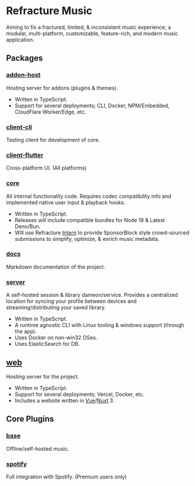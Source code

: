 # Refracture Music
Aiming to fix a fractured, limited, & inconsistent music experience; a modular, multi-platform, customizable, feature-rich, and modern music application.
## Packages


### [addon-host](https://github.com/RefractureMedia/refracture-music/tree/main/packages/addon-host)
Hosting server for addons (plugins & themes).
- Written in TypeScript.
- Support for several deployments; CLI, Docker, NPM/Embedded, CloudFlare Worker/Edge, etc.

### [client-cli](https://github.com/RefractureMedia/refracture-music/tree/main/packages/client-cli)
Testing client for development of core.

### [client-flutter](https://github.com/RefractureMedia/refracture-music/tree/main/packages/client-flutter)
Cross-platform UI. (All platforms)

### [core](https://github.com/RefractureMedia/refracture-music/tree/main/packages/core)
All internal functionality code. Requires codec compatibility info and implemented native user input & playback hooks.
- Written in TypeScript.
- Releases will include compatible bundles for Node 18 & Latest Deno/Bun.
- Will use Refracture [Intern](https://github.com/RefractureMedia/intern) to provide SponsorBlock style crowd-sourced submissions to simplify, optimize, & enrich music metadata.

### [docs](https://github.com/RefractureMedia/refracture-music/tree/main/packages/docs)
Markdown documentation of the project.

### [server](https://github.com/RefractureMedia/refracture-music/tree/main/packages/server)
A self-hosted session & library dameon/service. Provides a centralized location for syncing your profile between devices and streaming/distributing your saved library.
- Written in TypeScript.
- A runtime agnostic CLI with Linux tooling & windows support (through the app).
- Uses Docker on non-win32 OSes.
- Uses ElasticSearch for DB.

## [web](https://github.com/RefractureMedia/refracture-music/tree/main/packages/addon-host)
Hosting server for the project.
- Written in TypeScript.
- Support for several deployments; Vercel, Docker, etc.
- Includes a website written in [Vue](https://vuejs.org/guide/introduction.html)/[Nuxt](https://v3.nuxtjs.org/guide/concepts/introduction) 3.

## Core Plugins

### [base](https://github.com/RefractureMedia/refracture-music/tree/main/packages/plugin-base)
Offline/self-hosted music.

### [spotify](https://github.com/RefractureMedia/refracture-music/tree/main/packages/plugin-spotify)
Full integration with Spotify. (Premium users only)
